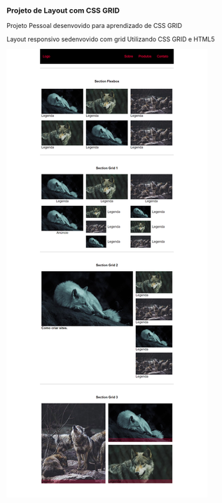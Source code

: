 ### Projeto de Layout com CSS GRID

Projeto Pessoal desenvovido para aprendizado de CSS GRID

Layout responsivo sedenvovido com grid Utilizando CSS GRID e HTML5

<img src="./img/screencapture-127-0-0-1-5500-index-html-2021-06-30-09_17_20.png">